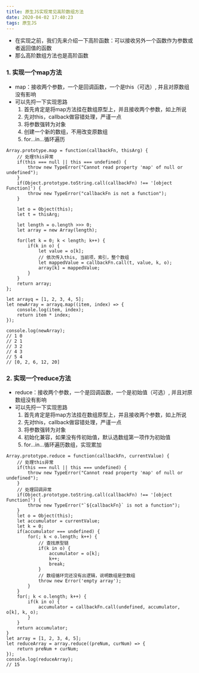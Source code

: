 ```yaml
---
title: 原生JS实现常见高阶数组方法
date: 2020-04-02 17:40:23
tags: 原生JS
---
```


- 在实现之前，我们先来介绍一下高阶函数：可以接收另外一个函数作为参数或者返回值的函数
- 那么高阶数组方法也是高阶函数

### 1. 实现一个map方法

- map：接收两个参数，一个是回调函数，一个是this（可选）, 并且对原数组没有影响
- 可以先捋一下实现思路
    1. 首先肯定是将map方法挂在数组原型上，并且接收两个参数，如上所说
    2. 先对this，callback做容错处理，严谨一点
    3. 将参数强转为对象
    4. 创建一个新的数组，不用改变原数组
    5. for...in...循环遍历

```
Array.prototype.map = function(callbackFn, thisArg) {
    // 处理this异常
    if(this === null || this === undefined) {
        throw new TypeError("Cannot read property 'map' of null or undefined");
    }
    if(Object.prototype.toString.call(callbackFn) !== '[object Function]') {
        throw new TypeError("callbackFn is not a function");
    }

    let o = Object(this);
    let t = thisArg;

    let length = o.length >>> 0;
    let array = new Array(length);

    for(let k = 0; k < length; k++) {
        if(k in o) {
            let value = o[k];
            // 依次传入this, 当前项，索引，整个数组
            let mappedValue = callbackFn.call(t, value, k, o);
            array[k] = mappedValue;
        }
    }
    return array;
};

let arrayq = [1, 2, 3, 4, 5];
let newArray = arrayq.map((item, index) => {
    console.log(item, index);
    return item * index;
});

console.log(newArray);
// 1 0
// 2 1
// 3 2
// 4 3
// 5 4
// [0, 2, 6, 12, 20]
```

### 2. 实现一个reduce方法

- reduce：接收两个参数，一个是回调函数，一个是初始值（可选）, 并且对原数组没有影响
- 可以先捋一下实现思路
    1. 首先肯定是将map方法挂在数组原型上，并且接收两个参数，如上所说
    2. 先对this，callback做容错处理，严谨一点
    3. 将参数强转为对象
    4. 初始化兼容，如果没有传初始值，默认选数组第一项作为初始值
    5. for...in...循环遍历数组，实现累加
```
Array.prototype.reduce = function(callbackFn, currentValue) {
    // 处理this异常
    if(this === null || this === undefined) {
        throw new TypeError("Cannot read property 'map' of null or undefined");
    }
    // 处理回调异常
    if(Object.prototype.toString.call(callbackFn) !== '[object Function]') {
        throw new TypeError("`${callbackFn}` is not a function");
    }
    let o = Object(this);
    let accumulator = currentValue;
    let k = 0;
    if(accumulator === undefined) {
        for(; k < o.length; k++) {
            // 查找原型链
            if(k in o) {
                accumulator = o[k];
                k++;
                break;
            }
            // 数组循环完还没有出逻辑，说明数组是空数组
            throw new Error('empty array');
        }
    }
    for(; k < o.length; k++) {
        if(k in o) {
            accumulator = callbackFn.call(undefined, accumulator, o[k], k, o);
        }
    }
    return accumulator;
}
let array = [1, 2, 3, 4, 5];
let reduceArray = array.reduce((preNum, curNum) => {
    return preNum + curNum;
});
console.log(reduceArray);
// 15
```

